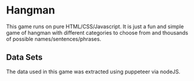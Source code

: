 # Hangman
This game runs on pure HTML/CSS/Javascript. It is just a fun and simple game of hangman with different categories to choose from and thousands of possible names/sentences/phrases.

## Data Sets
The data used in this game was extracted using puppeteer via nodeJS. 